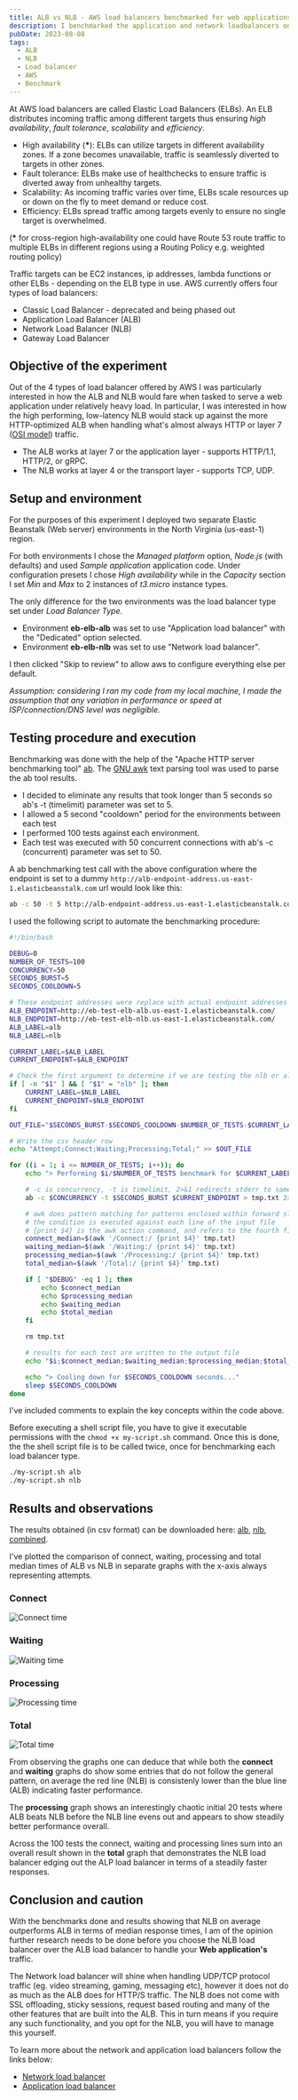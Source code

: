 ```yaml
---
title: ALB vs NLB - AWS load balancers benchmarked for web applications
description: I benchmarked the application and network loadbalancers on aws to find which one best suited by web application
pubDate: 2023-08-08
tags:
  - ALB
  - NLB
  - Load balancer
  - AWS
  - Benchmark
---
```


At AWS load balancers are called Elastic Load Balancers (ELBs). An ELB distributes incoming traffic among different targets thus ensuring *high availability*, *fault tolerance*, *scalability* and *efficiency*.

- High availability (__*__): ELBs can utilize targets in different availability zones. If a zone becomes unavailable, traffic is seamlessly diverted to targets in other zones.
- Fault tolerance: ELBs make use of healthchecks to ensure traffic is diverted away from unhealthy targets.
- Scalability: As incoming traffic varies over time, ELBs scale resources up or down on the fly to meet demand or reduce cost.
- Efficiency: ELBs spread traffic among targets evenly to ensure no single target is overwhelmed.

(__*__ for cross-region high-availability one could have Route 53 route traffic to multiple ELBs in different regions using a Routing Policy e.g. weighted routing policy)

Traffic targets can be EC2 instances, ip addresses, lambda functions or other ELBs - depending on the ELB type in use. AWS currently offers four types of load balancers:

- Classic Load Balancer - deprecated and being phased out
- Application Load Balancer (ALB)
- Network Load Balancer (NLB)
- Gateway Load Balancer

## Objective of the experiment

Out of the 4 types of load balancer offered by AWS I was particularly interested in how the ALB and NLB would fare when tasked to serve a web application under relatively heavy load. In particular, I was interested in how the high performing, low-latency NLB would stack up against the more HTTP-optimized ALB when handling what's almost always HTTP or layer 7 (<a href="https://en.wikipedia.org/wiki/OSI_model" target="_blank" rel="nofollow">OSI model</a>) traffic.

- The ALB works at layer 7 or the application layer - supports HTTP/1.1, HTTP/2, or gRPC.
- The NLB works at layer 4 or the transport layer - supports TCP, UDP.

## Setup and environment

For the purposes of this experiment I deployed two separate Elastic Beanstalk (Web server) environments in the North Virginia (us-east-1) region.

For both environments I chose the *Managed platform* option, *Node.js* (with defaults) and used *Sample application* application code. Under configuration presets I chose *High availability* while in the *Capacity* section I set *Min* and *Max* to 2 instances of *t3.micro* instance types.

The only difference for the two environments was the load balancer type set under *Load Balancer Type*.

- Environment __eb-elb-alb__ was set to use "Application load balancer" with the "Dedicated" option selected.
- Environment __eb-elb-nlb__ was set to use "Network load balancer".

I then clicked "Skip to review" to allow aws to configure everything else per default.

*Assumption: considering I ran my code from my local machine, I made the assumption that any variation in performance or speed at ISP/connection/DNS level was negligible.*

## Testing procedure and execution

Benchmarking was done with the help of the "Apache HTTP server benchmarking tool" <a href="https://httpd.apache.org/docs/2.4/programs/ab.html" target="_blank" rel="nofollow">ab</a>. The <a href="https://www.gnu.org/software/gawk/manual/gawk.html" target="_blank" rel="nofollow">GNU awk</a> text parsing tool was used to parse the ab tool results.

- I decided to eliminate any results that took longer than 5 seconds so ab's -t (timelimit) parameter was set to 5.
- I allowed a 5 second "cooldown" period for the environments between each test
- I performed 100 tests against each environment.
- Each test was executed with 50 concurrent connections with ab's -c (concurrent) parameter was set to 50.

A ab benchmarking test call with the above configuration where the endpoint is set to a dummy `http://alb-endpoint-address.us-east-1.elasticbeanstalk.com` url would look like this:

```sh
ab -c 50 -t 5 http://alb-endpoint-address.us-east-1.elasticbeanstalk.com
```

I used the following script to automate the benchmarking procedure:

```sh
#!/bin/bash

DEBUG=0
NUMBER_OF_TESTS=100
CONCURRENCY=50
SECONDS_BURST=5
SECONDS_COOLDOWN=5

# These endpoint addresses were replace with actual endpoint addresses
ALB_ENDPOINT=http://eb-test-elb-alb.us-east-1.elasticbeanstalk.com/
NLB_ENDPOINT=http://eb-test-elb-nlb.us-east-1.elasticbeanstalk.com/
ALB_LABEL=alb
NLB_LABEL=nlb

CURRENT_LABEL=$ALB_LABEL
CURRENT_ENDPOINT=$ALB_ENDPOINT

# Check the first argument to determine if we are testing the nlb or alb
if [ -n "$1" ] && [ "$1" = "nlb" ]; then
    CURRENT_LABEL=$NLB_LABEL
    CURRENT_ENDPOINT=$NLB_ENDPOINT
fi

OUT_FILE="$SECONDS_BURST-$SECONDS_COOLDOWN-$NUMBER_OF_TESTS-$CURRENT_LABEL.csv"

# Write the csv header row
echo "Attempt;Connect;Waiting;Processing;Total;" >> $OUT_FILE

for ((i = 1; i <= NUMBER_OF_TESTS; i++)); do
    echo "> Performing $i/$NUMBER_OF_TESTS benchmark for $CURRENT_LABEL..."

    # -c is concurrency, -t is timelimit, 2>&1 redirects stderr to same location as stdout
    ab -c $CONCURRENCY -t $SECONDS_BURST $CURRENT_ENDPOINT > tmp.txt 2>&1

    # awk does pattern matching for patterns enclosed within forward slashes
    # the condition is executed against each line of the input file
    # {print $4} is the awk action command, and refers to the fourth field (column) of the input line
    connect_median=$(awk '/Connect:/ {print $4}' tmp.txt)
    waiting_median=$(awk '/Waiting:/ {print $4}' tmp.txt)
    processing_median=$(awk '/Processing:/ {print $4}' tmp.txt)
    total_median=$(awk '/Total:/ {print $4}' tmp.txt)

    if [ "$DEBUG" -eq 1 ]; then
        echo $connect_median
        echo $processing_median
        echo $waiting_median
        echo $total_median
    fi

    rm tmp.txt

    # results for each test are written to the output file
    echo "$i;$connect_median;$waiting_median;$processing_median;$total_median;" >> $OUT_FILE

    echo "> Cooling down for $SECONDS_COOLDOWN seconds..."
    sleep $SECONDS_COOLDOWN
done
```

I've included comments to explain the key concepts within the code above.

Before executing a shell script file, you have to give it executable permissions with the `chmod +x my-script.sh` command. Once this is done, the the shell script file is to be called twice, once for benchmarking each load balancer type.

```sh
./my-script.sh alb
./my-script.sh nlb
```

## Results and observations

The results obtained (in csv format) can be downloaded here: <a href="/assets/alb-vs-nlb/alb-vs-nlb/5-5-100-alb.csv">alb</a>, <a href="/assets/alb-vs-nlb/alb-vs-nlb/5-5-100-nlb.csv">nlb</a>, <a href="/assets/alb-vs-nlb/alb-vs-nlb/5-5-100-alb-vs-nlb.csv">combined</a>.

I've plotted the comparison of connect, waiting, processing and total median times of ALB vs NLB in separate graphs with the x-axis always representing attempts.

<div class="grid grid-cols-1 gap-4 mt-2">
  <div>
    <h3>Connect</h3>
    <img src="/assets/alb-vs-nlb/connect.svg" alt="Connect time" />
  </div>
  <div>
    <h3>Waiting</h3>
    <img src="/assets/alb-vs-nlb/waiting.svg" alt="Waiting time" />
  </div>
  <div>
    <h3>Processing</h3>
    <img src="/assets/alb-vs-nlb/processing.svg" alt="Processing time" />
  </div>
  <div>
    <h3>Total</h3>
    <img src="/assets/alb-vs-nlb/total.svg" alt="Total time" />
  </div>
</div>

From observing the graphs one can deduce that while both the __connect__ and __waiting__ graphs do show some entries that do not follow the general pattern, on average the red line (NLB) is consistenly lower than the blue line (ALB) indicating faster performance.

The __processing__ graph shows an interestingly chaotic initial 20 tests where ALB beats NLB before the NLB line evens out and appears to show steadily better performance overall.

Across the 100 tests the connect, waiting and processing lines sum into an overall result shown in the __total__ graph that demonstrates the NLB load balancer edging out the ALP load balancer in terms of a steadily faster responses.

## Conclusion and caution

With the benchmarks done and results showing that NLB on average outperforms ALB in terms of median response times, I am of the opinion further research needs to be done before you choose the NLB load balancer over the ALB load balancer to handle your __Web application's__ traffic.

The Network load balancer will shine when handling UDP/TCP protocol traffic (eg. video streaming, gaming, messaging etc), however it does not do as much as the ALB does for HTTP/S traffic. The NLB does not come with SSL offloading, sticky sessions, request based routing and many of the other features that are built into the ALB. This in turn means if you require any such functionality, and you opt for the NLB, you will have to manage this yourself.

To learn more about the network and application load balancers follow the links below:

- <a href="https://docs.aws.amazon.com/elasticloadbalancing/latest/network/introduction.html" title="Network load balancer" target="_blank" rel="nofollow">Network load balancer</a>
- <a href="https://docs.aws.amazon.com/elasticloadbalancing/latest/application/introduction.html" title="Application load balancer" target="_blank" rel="nofollow">Application load balancer</a>
